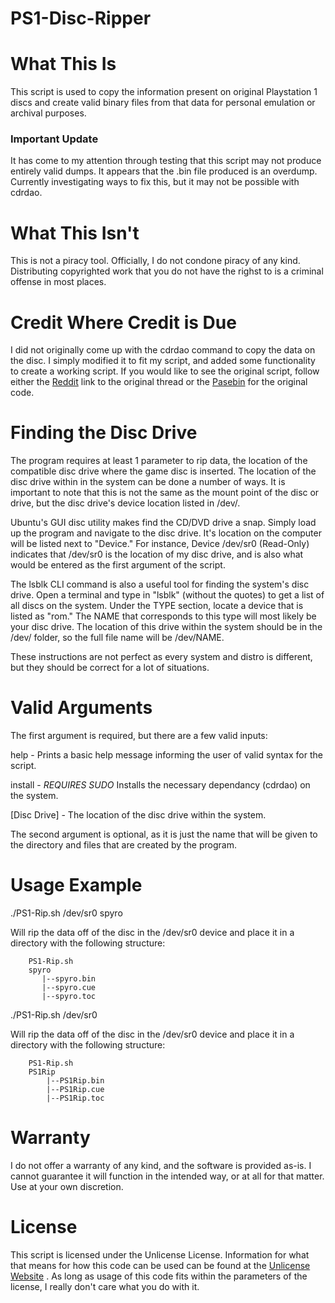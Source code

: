 # PS1-Disc-Ripper

# What This Is
This script is used to copy the information present on original Playstation 1
discs and create valid binary files from that data for personal emulation or
archival purposes.

### Important Update
It has come to my attention through testing that this script may not produce
entirely valid dumps. It appears that the .bin file produced is an overdump.
Currently investigating ways to fix this, but it may not be possible with
cdrdao.

# What This Isn't
This is not a piracy tool. Officially, I do not condone piracy of any kind.
Distributing copyrighted work that you do not have the righst to is a criminal
offense in most places.

# Credit Where Credit is Due
I did not originally come up with the cdrdao command to copy the data on the
disc. I simply modified it to fit my script, and added some functionality to
create a working script. If you would like to see the original script, follow
either the [Reddit](https://www.reddit.com/r/linux/comments/ju4m5/how_do_i_rip_a_ps1_cd_using_dd/)
link to the original thread or the [Pasebin](https://pastebin.com/TLJMAU9V)
for the original code.

# Finding the Disc Drive
The program requires at least 1 parameter to rip data, the location of the
compatible disc drive where the game disc is inserted. The location of the
disc drive within in the system can be done a number of ways. It is important
to note that this is not the same as the mount point of the disc or drive, but
the disc drive's device location listed in /dev/.

Ubuntu's GUI disc utility makes find the CD/DVD drive a snap. Simply load up
the program and navigate to the disc drive. It's location on the computer will
be listed next to "Device." For instance, Device  /dev/sr0 (Read-Only)
indicates that /dev/sr0 is the location of my disc drive, and is also what
would be entered as the first argument of the script.

The lsblk CLI command is also a useful tool for finding the system's disc
drive. Open a terminal and type in "lsblk" (without the quotes) to get a list
of all discs on the system. Under the TYPE section, locate a device that is
listed as "rom." The NAME that corresponds to this type will most likely be
your disc drive. The location of this drive within the system should be in the
/dev/ folder, so the full file name will be /dev/NAME.

These instructions are not perfect as every system and distro is different, but
they should be correct for a lot of situations.

# Valid Arguments
The first argument is required, but there are a few valid inputs:

help - Prints a basic help message informing the user of valid syntax for the
       script.

install - *REQUIRES SUDO* Installs the necessary dependancy (cdrdao) on the
          system.

[Disc Drive] - The location of the disc drive within the system.

The second argument is optional, as it is just the name that will be given to
the directory and files that are created by the program.

# Usage Example
./PS1-Rip.sh /dev/sr0 spyro

Will rip the data off of the disc in the /dev/sr0 device and place it in a
directory with the following structure:

        PS1-Rip.sh
        spyro
           |--spyro.bin
           |--spyro.cue
           |--spyro.toc


./PS1-Rip.sh /dev/sr0

Will rip the data off of the disc in the /dev/sr0 device and place it in a
directory with the following structure:

        PS1-Rip.sh
        PS1Rip
            |--PS1Rip.bin
            |--PS1Rip.cue
            |--PS1Rip.toc

# Warranty
I do not offer a warranty of any kind, and the software is provided as-is. I
cannot guarantee it will function in the intended way, or at all for that
matter. Use at your own discretion.

# License
This script is licensed under the Unlicense License. Information for what that 
means for how this code can be used can be found at the [Unlicense Website](https://unlicense.org/)
. As long as usage of this code fits within the parameters of the license, I
really don't care what you do with it.
